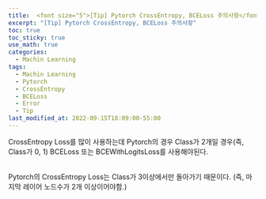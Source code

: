 ```yaml
---
title:  <font size="5">[Tip] Pytorch CrossEntropy, BCELoss 주의사항</font>
excerpt: "[Tip] Pytorch CrossEntropy, BCELoss 주의사항"
toc: true
toc_sticky: true
use_math: true
categories:
  - Machin Learning
tags:
  - Machin Learning
  - Pytorch
  - CrossEntropy
  - BCELoss
  - Error
  - Tip
last_modified_at: 2022-09-15T18:09:00-55:00
---
```


CrossEntropy Loss를 많이 사용하는데 Pytorch의 경우 Class가 2개일 경우(즉, Class가 0, 1) BCELoss 또는 BCEWithLogitsLoss를 사용해야된다. <br><br>

Pytorch의 CrossEntropy Loss는 Class가 3이상에서만 돌아가기 때문이다. (즉, 마지막 레이어 노드수가 2개 이상이어야함.)

